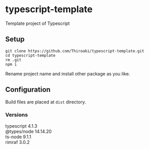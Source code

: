 # typescript-template
Template project of Typescript  

## Setup
```console
git clone https://github.com/Thiroaki/typescript-template.git
cd typescript-template
rm .git
npm i
```
Rename project name and install other package as you like.

## Configuration
Build files are placed at `dist` directory.  
### Versions
typescript 4.1.3  
@types/node 14.14.20  
ts-node 9.1.1  
rimraf 3.0.2  